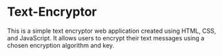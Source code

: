 # Text-Encryptor

This is a simple text encryptor web application created using HTML, CSS, and JavaScript. It allows users to encrypt their text messages using a chosen encryption algorithm and key.

